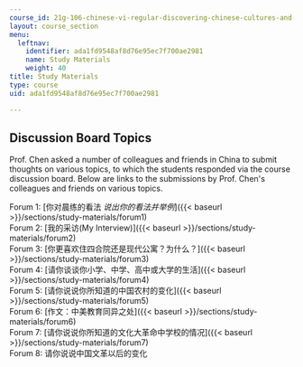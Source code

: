 ```yaml
---
course_id: 21g-106-chinese-vi-regular-discovering-chinese-cultures-and-societies-spring-2003
layout: course_section
menu:
  leftnav:
    identifier: ada1fd9548af8d76e95ec7f700ae2981
    name: Study Materials
    weight: 40
title: Study Materials
type: course
uid: ada1fd9548af8d76e95ec7f700ae2981

---
```


Discussion Board Topics
-----------------------

Prof. Chen asked a number of colleagues and friends in China to submit thoughts on various topics, to which the students responded via the course discussion board. Below are links to the submissions by Prof. Chen's colleagues and friends on various topics.

Forum 1: [你对晨练的看法 _说出你的看法并举例_]({{< baseurl >}}/sections/study-materials/forum1)  
Forum 2: [我的采访(My Interview)]({{< baseurl >}}/sections/study-materials/forum2)  
Forum 3: [你更喜欢住四合院还是现代公寓？为什么？]({{< baseurl >}}/sections/study-materials/forum3)  
Forum 4: [请你谈谈你小学、中学、高中或大学的生活]({{< baseurl >}}/sections/study-materials/forum4)  
Forum 5: [请你说说你所知道的中国农村的变化]({{< baseurl >}}/sections/study-materials/forum5)  
Forum 6: [作文：中美教育同异之处]({{< baseurl >}}/sections/study-materials/forum6)  
Forum 7: [请你说说你所知道的文化大革命中学校的情况]({{< baseurl >}}/sections/study-materials/forum7)  
Forum 8: 请你说说中国文革以后的变化
